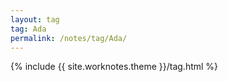 ```yaml
---
layout: tag
tag: Ada
permalink: /notes/tag/Ada/
---
```

{% include {{ site.worknotes.theme }}/tag.html %}